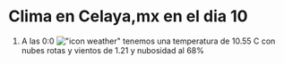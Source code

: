 # Clima en Celaya,mx en el dia 10

1. A las 0:0 !["icon weather"](http://openweathermap.org/img/w/04n.png) tenemos una temperatura de 10.55 C con nubes rotas y  vientos de 1.21 y nubosidad al 68%
